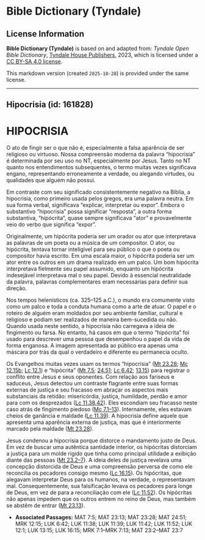 # Bible Dictionary (Tyndale)

## License Information

**Bible Dictionary (Tyndale)** is based on and adapted from: _Tyndale Open Bible Dictionary_, [Tyndale House Publishers](https://tyndaleopenresources.com/), 2023, which is licensed under a [CC BY-SA 4.0 license](https://creativecommons.org/licenses/by-sa/4.0/legalcode.en).

This markdown version (created `2025-10-20`) is provided under the same license.



--------------------------------

## Hipocrisia (id: 161828)

HIPOCRISIA
==========

O ato de fingir ser o que não é, especialmente a falsa aparência de ser religioso ou virtuoso. Nossa compreensão moderna da palavra “hipocrisia” é determinada por seu uso no NT, especialmente por Jesus. Tanto no NT quanto nos entendimentos subsequentes, o termo muitas vezes significava engano, representando erroneamente a verdade, ou alegando virtudes, ou qualidades que alguém não possui.

Em contraste com seu significado consistentemente negativo na Bíblia, a hipocrisia, como primeiro usada pelos gregos, era uma palavra neutra. Em sua forma verbal, significava “explicar, interpretar ou expor”. Embora o substantivo “hipocrisia” possa significar “resposta”, a outra forma substantiva, “hipócrita”, quase sempre significava “ator” e provavelmente veio do verbo que significa “expor”.

Originalmente, um hipócrita poderia ser um orador ou ator que interpretava as palavras de um poeta ou a música de um compositor. O ator, ou hipócrita, tentava tornar inteligível para seu público o que o poeta ou compositor havia escrito. Em uma escala maior, o hipócrita poderia ser um ator entre os outros em um drama realizado em um palco. Um bom hipócrita interpretava fielmente seu papel assumido, enquanto um hipócrita indesejável interpretava mal o seu papel. Devido à essencial neutralidade da palavra, palavras complementares eram necessárias para definir sua direção.

Nos tempos helenísticos (ca. 325–125 a.C.), o mundo era comumente visto como um palco e toda a conduta humana como a arte de atuar. O papel e o roteiro de alguém eram moldados por seu ambiente familiar, cultural e religioso e podiam ser realizados de maneira bem\-sucedida ou não. Quando usada neste sentido, a hipocrisia não carregava a ideia de fingimento ou farsa. No entanto, há casos em que o termo “hipócrita” foi usado para descrever uma pessoa que desempenhou o papel da vida de forma enganosa. A imagem apresentada ao público era apenas uma máscara por trás da qual o verdadeiro e diferente eu permanecia oculto.

Os Evangelhos muitas vezes usam os termos “hipocrisia” ([Mt 23\.28](https://ref.ly/Matt23:28); [Mc 12\.15b](https://ref.ly/Mark12:15); [Lc 12\.1](https://ref.ly/Luke12:1)) e “hipócrita” ([Mt 7\.5](https://ref.ly/Matt7:5); [24\.51](https://ref.ly/Matt24:51); [Lc 6\.42](https://ref.ly/Luke6:42); [13\.15](https://ref.ly/Luke13:15)) para registrar o conflito entre Jesus e seus oponentes. Com relação aos fariseus e saduceus, Jesus detectou um contraste flagrante entre suas formas externas de justiça e seu fracasso em abraçar os aspectos mais substanciais da retidão: misericórdia, justiça, humildade, perdão e amor para com os desprezados ([Lc 11\.38,42](https://ref.ly/Luke11:38)). Eles escondiam seu fracasso neste caso atrás de fingimento piedoso ([Mc 7\.1–13](https://ref.ly/Mark7:1-Mark7:13)). Internamente, eles estavam cheios de ganância e maldade ([Lc 11\.39](https://ref.ly/Luke11:39)). A hipocrisia define aquele que apresenta uma aparência externa de justiça, mas que é interiormente marcado pela maldade ([Mt 23\.28](https://ref.ly/Matt23:28)).

Jesus condenou a hipocrisia porque distorce o mandamento justo de Deus. Em vez de buscar uma autêntica santidade interior, os hipócritas distorciam a justiça para um molde rígido que tinha como principal utilidade a exibição diante das pessoas ([Mt 23\.2–7](https://ref.ly/Matt23:2-Matt23:7)). A ideia deles de justiça revelava uma concepção distorcida de Deus e uma compreensão perversa de como ele reconcilia os pecadores consigo mesmo ([Lc 16\.15](https://ref.ly/Luke16:15)). Os hipócritas, que alegavam interpretar Deus para os humanos, na verdade, o representavam mal. Consequentemente, sua falsificação levava os pecadores para longe de Deus, em vez de para a reconciliação com ele ([Lc 11\.52](https://ref.ly/Luke11:52)). Os hipócritas não apenas impedem que os outros entrem no reino de Deus, mas também se abstêm de entrar ([Mt 23\.13](https://ref.ly/Matt23:13)).

* **Associated Passages:** MAT 7:5; MAT 23:13; MAT 23:28; MAT 24:51; MRK 12:15; LUK 6:42; LUK 11:38; LUK 11:39; LUK 11:42; LUK 11:52; LUK 12:1; LUK 13:15; LUK 16:15; MRK 7:1–MRK 7:13; MAT 23:2–MAT 23:7

